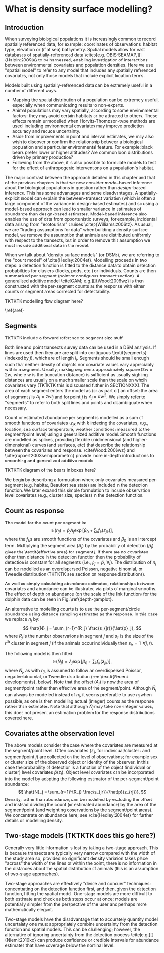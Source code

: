 # What is density surface modelling?


## Introduction

When surveying biological populations it is increasingly common to record spatially referenced data, for example: coordinates of observations, habitat type, elevation or (if at sea) bathymetry. Spatial models allow for vast databases of spatially-referenced data \citep[e.g. OBIS-SEAMAP,][]{Halpin:2009je} to be harnessed, enabling investigation of interactions between environmental covariates and population densities. Here we use "spatial model" to refer to any model that includes any spatially referenced covariates, not only those models that include explicit location terms. 

Models built using spatially-referenced data can be extremely useful in a number of different ways. 

  * Mapping the spatial distribution of a population can be extremely useful, especially when communicating results to non-experts.
  * Animal populations may vary spatially, according to some environmental factors: they may avoid certain habitats or be attracted to others. These effects remain unmodelled when Horvitz-Thompson-type methods are used, including environmental covariates may improve prediction accuracy and reduce uncertainty.
  * Aside from improvements in point and interval estimates, we may also wish to discover or confirm the relationship between a biological population and a particular environmental feature. For example: black bears prefer lower or higher altitudes? Are common loon distributions driven by primary production?
  * Following from the above, it is also possible to formulate models to test for the effect of anthropogenic interventions on a population's habitat.

The major contrast between the approach detailed in this chapter and that of the previous chapters is that we now consider *model*-based inference about the biological populations in question rather than *design*-based inference. This has some advantages and some disadvantages. A spatially-explicit model can explain the between-transect variation (which is often a large component of the variance in design-based estimates) and so using a model-based approach can lead to smaller variance in estimates of abundance than design-based estimates. Model-based inference also enables the use of data from opportunistic surveys, for example, incidental data arising from "ecotourism" cruises \citep{Williams:2006tz}. As usual, we are "trading assumptions for data" when building a density surface model, we remove the assumption that animals are distributed uniformly with respect to the transects, but in order to remove this assumption we must include additional data in the model.



When we talk about "density surface models" (or DSMs), we are referring to the "count model" of \cite{Hedley:2004et}. Modelling proceeds in two steps: a detection function is fitted to the distance data to obtain detection probabilities for clusters (flocks, pods, etc.) or individuals. Counts are then summarised per segment (point or contiguous transect section). A generalised additive model \cite[GAM; e.g.][]{Wood:2006wz} is then constructed with the per-segment counts as the response with either counts or segment areas corrected for detectability.

TKTKTK modelling flow diagram here?

\ref{aref}

## Segments

TKTKTK include a forward reference to segment size stuff

Both line and point transects survey data can be used in a DSM analysis. If lines are used then they are are split into contiguous \textit{segments} (indexed by $j$), which are of length $l_j$. Segments should be small enough such that neither density of objects nor covariate values vary appreciably within a segment. Usually, making segments approximately square ($2w\times 2w$, where $w$ is the truncation distance) is sufficient as usually sighting distances are usually on a much smaller scale than the scale on whcih covariates vary (TKTKTK this is discussed futher in SECTIONXXX). The area of each segment enters the model as (or as part of) an offset: the area of segment $j$ is $A_j = 2wl_j$ and for point $j$ is $A_j=\pi w^2$. We simply refer to "segments" to refer to both split lines and points and disambiguate when necessary.

Count or estimated abundance per  segment is modelled as a sum of smooth functions of covariates ($z_{jk}$ with $k$ indexing the covariates, e.g., location, sea surface temperature, weather conditions; measured at the segment/point level) using a generalized additive model. Smooth functions are modelled as splines, providing flexible unidimensional (and higher-dimensional) curves (and surfaces, etc) that describe the relationship between the covariates and response. \cite{Wood:2006wz} and \cite{ruppert2003semiparametric} provide more in-depth introductions to smoothing and generalized additive models.

TKTKTK diagram of the bears in boxes here?

We begin by describing a formulation where only covariates measured per-segment (e.g. habitat, Beaufort sea state) are included in the detection function. We later expand this simple formulation to include observation level covariates (e.g., cluster size, species) in the detection function.


## Count as response

The model for the count per segment is:
$$
\mathbb{E}(n_j) = \hat{p}_j A_j \exp\left[ \beta_0 + \sum_k f_k\left(z_{jk}\right) \right],
$$
where the $f_k$s are smooth functions of the covariates and $\beta_0$ is an intercept term. Multiplying the segment area ($A_j$) by the probability of detection ($\hat{p}_j$) gives the \textit{effective area} for segment $j$. If there are no covariates other than distance in the detection function then the probability of detection is constant for all segments (i.e., $\hat{p}_j=\hat{p}$, $\forall j$). The distribution of $n_j$ can be modelled as an overdispersed Poisson, negative binomial, or Tweedie distribution (TKTKTK see section on response distributions). 

As well as simply calculating abundance estimates, relationships between covariates and abundance can be illustrated via plots of marginal smooths. The effect of depth on abundance (on the scale of the link function) for the dolphin data can be seen in Fig. \ref{depth-gamplot}. 

An alternative to modelling counts is to use the per-segment/circle abundance using distance sampling estimates as the response. In this case we replace $n_j$ by:
$$
\hat{N}_j = \sum_{r=1}^{R_j} \frac{s_{jr}}{\hat{p}_j},
$$
where $R_j$ is the number observations in segment $j$ and $s_{jr}$ is the size of the $r^\text{th}$ cluster in segment $j$ (if the animals occur individually then $s_{jr}=1$, $\forall j,r$). 

The following model is then fitted:
$$
\mathbb{E}(\hat{N}_j) = A_j \exp\left[ \beta_0 + \sum_k f_k\left(\mathbf{z}_{jk}\right) \right],
$$
where $\hat{N}_j$, as with $n_j$, is assumed to follow an overdispersed Poisson, negative binomial, or Tweedie distribution (see \textit{Recent developments}, below). Note that the offset ($A_j$) is now the area of segment/point rather than effective area of the segment/point. Although $\hat{N}_j$ can always be modelled instead of $n_j$, it seems preferable to use $n_j$ when possible, as one is then modelling actual (integer) counts as the response rather than estimates. Note that although $\hat{N}_j$ may take non-integer values, this does not present an estimation problem for the response distributions covered here.

## Covariates at the observation level

The above models consider the case where the covariates are measured at the segment/point level. Often covariates ($z_{ij}$, for individual/cluster $i$ and segment/point $j$) are collected on the level of observations; for example sex or cluster size of the observed object or identity of the observer. In this case the probability of detection is a function of the object (individual or cluster) level covariates $\hat{p}(z_i)$. Object level covariates can be incorporated into the model by adopting the following estimator of the per-segment/point abundance:
$$
\hat{N}_j = \sum_{r=1}^{R_j} \frac{s_{jr}}{\hat{p}(z_{rj})}.
$$
Density, rather than abundance, can be modelled by excluding the offset and instead dividing the count (or estimated abundance) by the area of the segment/point (and weighting observations by the segment/point areas). We concentrate on abundance here; see \cite{Hedley:2004et} for further details on modelling density.






## Two-stage models (TKTKTK does this go here?)

Generally very little information is lost by taking a two-stage approach. This is because transects are typically very narrow compared with the width of the study area so, provided no significant density variation takes place "across" the width of the lines or within the point, there is no information in the distances about the spatial distribution of animals (this is an assumption of two-stage approaches). 

Two-stage approaches are effectively "divide and conquer" techniques: concentrating on the detection function first, and then, given the detection function, fitting the spatial model. One-stage models are more difficult to both estimate and check as both steps occur at once; models are potentially simpler from the perspective of the user and perhaps more mathematically elegant.

Two-stage models have the disadvantage that to accurately quantify model uncertainty one must appropriately combine uncertainty from the detection function and spatial models. This can be challenging; however, the alternative of ignoring uncertainty from the detection process \cite[e.g.][]{Niemi:2010kx} can produce confidence or credible intervals for abundance estimates that have coverage below the nominal level.







